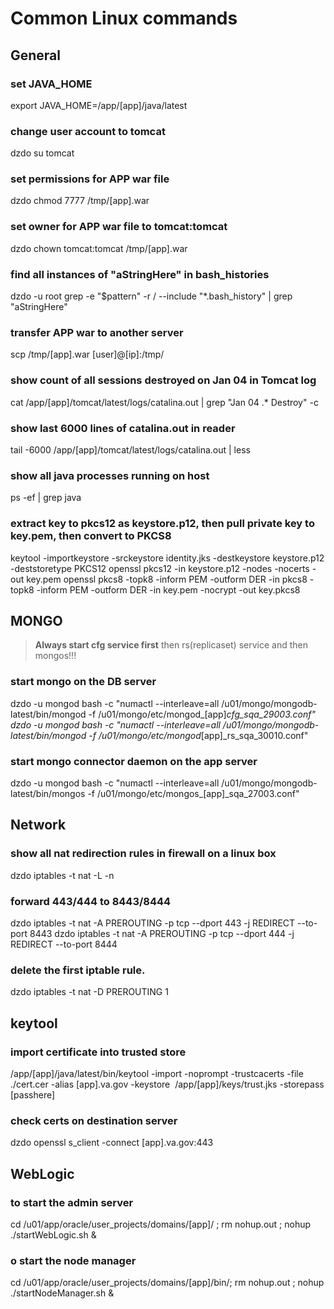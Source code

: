 
# Common Linux commands

## General
### set JAVA_HOME
export JAVA_HOME=/app/[app]/java/latest

### change user account to tomcat
dzdo su tomcat

### set permissions for APP war file
dzdo chmod 7777 /tmp/[app].war

### set owner for APP war file to tomcat:tomcat
dzdo chown tomcat:tomcat /tmp/[app].war

### find all instances of "aStringHere" in bash_histories
dzdo -u root grep -e "$pattern" -r / --include "*.bash_history" | grep "aStringHere"

### transfer APP war to another server
scp /tmp/[app].war [user]@[ip]:/tmp/

### show count of all sessions destroyed on Jan 04 in Tomcat log
cat /app/[app]/tomcat/latest/logs/catalina.out | grep "Jan 04 .* Destroy" -c

### show last 6000 lines of catalina.out in reader
tail -6000 /app/[app]/tomcat/latest/logs/catalina.out | less

### show all java processes running on host
ps -ef | grep java

### extract key to pkcs12 as keystore.p12, then pull private key to key.pem, then convert to PKCS8
keytool -importkeystore -srckeystore identity.jks -destkeystore keystore.p12 -deststoretype PKCS12
openssl pkcs12 -in keystore.p12  -nodes -nocerts -out key.pem
openssl pkcs8 -topk8 -inform PEM -outform DER -in pkcs8 -topk8 -inform PEM -outform DER -in key.pem -nocrypt -out key.pkcs8


## MONGO
>**Always start cfg service first** then rs(replicaset) service and then mongos!!!

### start mongo on the DB server
dzdo -u mongod bash -c "numactl --interleave=all /u01/mongo/mongodb-latest/bin/mongod -f /u01/mongo/etc/mongod_[app]_cfg_sqa_29003.conf"
dzdo -u mongod bash -c "numactl --interleave=all /u01/mongo/mongodb-latest/bin/mongod -f /u01/mongo/etc/mongod_[app]_rs_sqa_30010.conf"

### start mongo connector daemon on the app server

dzdo -u mongod bash -c "numactl --interleave=all /u01/mongo/mongodb-latest/bin/mongos -f /u01/mongo/etc/mongos_[app]_sqa_27003.conf"

## Network
### show all nat redirection rules in firewall on a linux box
dzdo iptables -t nat -L -n

### forward 443/444 to 8443/8444
dzdo iptables -t nat -A PREROUTING -p tcp --dport 443 -j REDIRECT --to-port 8443
dzdo iptables -t nat -A PREROUTING -p tcp --dport 444 -j REDIRECT --to-port 8444

### delete the first iptable rule.
dzdo iptables -t nat -D PREROUTING 1

## keytool
### import certificate into trusted store
/app/[app]/java/latest/bin/keytool -import -noprompt -trustcacerts -file ./cert.cer -alias [app].va.gov -keystore  /app/[app]/keys/trust.jks -storepass [passhere]

### check certs on destination server
dzdo openssl s_client -connect [app].va.gov:443

## WebLogic

### to start the admin server
cd /u01/app/oracle/user_projects/domains/[app]/ ; rm nohup.out ; nohup ./startWebLogic.sh & 

### o start the node manager
cd /u01/app/oracle/user_projects/domains/[app]/bin/;  rm nohup.out ; nohup ./startNodeManager.sh & 
